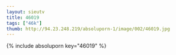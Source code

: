 ```yaml
--- 
layout: sieutv
title: 46019
tags: ["46k"]
thumb: http://94.23.248.219/absoluporn-1/image/002/46019.jpg
---
```

{% include absoluporn key="46019" %} 
